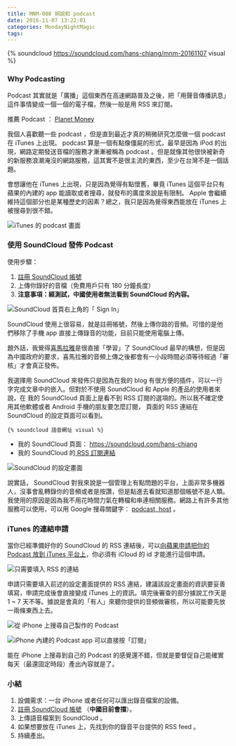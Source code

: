 ```yaml
---
title: MNM-008 胡說和 podcast
date: 2016-11-07 13:22:01
categories: MondayNightMagic
tags:
---
```


{% soundcloud https://soundcloud.com/hans-chiang/mnm-20161107 visual %}

### Why Podcasting

Podcast 其實就是「廣播」這個東西在高速網路普及之後，把「用聲音傳播訊息」這件事情變成一個一個的電子檔，然後一般是用 RSS 來訂閱。

推薦 Podcast ： [Planet Money](http://www.npr.org/sections/money/)

我個人喜歡聽一些 podcast ，但是直到最近才真的稍微研究怎麼做一個 podcast 在 iTunes 上出現。 podcast 算是一個有點像僵屍的形式，最早是因為 iPod 的出現，網路定期發送音檔的服務才漸漸被稱為 podcast 。但是就像其他很快被新奇的新服務浪潮淹沒的網路服務，這其實不是很主流的東西，至少在台灣不是一個話題。

會想讓他在 iTunes 上出現，只是因為覺得有點懷舊，畢竟 iTunes 這個平台只有蘋果的內建的 app 能讀取或者搜尋，就發布的廣度來說是有限制。 Apple 會繼續維持這個部分也是某種歷史的因素？總之，我只是因為覺得東西能放在 iTunes 上被搜尋到很不錯。

![iTunes 的 podcast 畫面](https://c1.staticflickr.com/6/5701/30679539776_af851f64be.jpg)


### 使用 SoundCloud 發佈 Podcast

使用步驟：

1. [註冊 SoundCloud 帳號](https://soundcloud.com/)
2. 上傳你錄好的音檔（免費用戶只有 180 分鐘長度）
3. **注意事項：經測試，中國使用者無法看到 SoundCloud 的內容。**

![SoundCloud 首頁右上角的「 Sign In」](https://c2.staticflickr.com/6/5638/30835436625_9e94777e99.jpg)

SoundCloud 使用上很容易，就是註冊帳號，然後上傳你路的音頻。可惜的是他們移除了手機 app 直接上傳錄音的功能，目前只能使用電腦上傳。

題外話，我覺得[喜馬拉雅](http://www.ximalaya.com/)是很直接「學習」了 SoundCloud 最早的構想，但是因為中國政府的要求，喜馬拉雅的音頻上傳之後都會有一小段時間必須等待經過「審核」才會真正發佈。

我選擇用 SoundCloud 來發佈只是因為在我的 blog 有很方便的插件，可以一行字完成文章中的嵌入。但對於不使用 SoundCloud 和 Apple 的產品的使用者來說，在 我的 SoundCloud 頁面上是看不到 RSS 訂閱的選項的。所以我不確定使用其他軟體或者 Android 手機的朋友要怎麼訂閱， 頁面的 RSS 連結在 SoundCloud 的設定頁面可以看到。

```hexo 的 SoundCloud 插件
{% soundcloud 語音網址 visual %}
```

- 我的 SoundCloud 頁面： https://soundcloud.com/hans-chiang
- 我的 SoundCloud 的[ RSS 訂閱連結](http://feeds.soundcloud.com/users/soundcloud:users:265275180/sounds.rss)

![SoundCloud 的設定畫面](https://c5.staticflickr.com/6/5609/30534239900_3ab49e5fcf.jpg)

說實話， SoundCloud 對我來說是一個管理上有點問題的平台，上面非常多機器人，沒事會亂轉錄你的音頻或者是按讚，但是點進去看就知道那個帳號不是人類。我使用的原因是因為我不用花時間力氣在轉檔和串連相關服務。網路上有許多其他服務可以使用，可以用 Google 搜尋關鍵字： [podcast, host](https://www.google.com.tw/webhp?sourceid=chrome-instant&ion=1&espv=2&ie=UTF-8#q=podcast%20host) 。


### iTunes 的連結申請

當你已經準備好你的 SoundCloud 的 RSS 連結後，可以[向蘋果申請把你的 Podcast 放到 iTunes 平台上](https://podcastsconnect.apple.com/)，你必須有 iCloud 的 id 才能進行這個申請。

![只需要填入 RSS 的連結](https://c4.staticflickr.com/6/5547/30747717211_4b844d8d37.jpg)

申請只需要填入前述的設定畫面提供的 RSS 連結，建議該設定畫面的資訊要妥善填寫，申請完成後會直接變成 iTunes 上的資訊。填完後審查的部分據說工作天是 1 ~ 7 天不等。據說是會真的「有人」來聽你提供的音頻做審核，所以可能要先放一兩條東西上去。

![從 iPhone 上搜尋自己製作的 Podcast](https://c4.staticflickr.com/6/5692/30203140243_40eb4b434b.jpg)

![iPhone 內建的 Podcast app 可以直接按「訂閱」](https://c2.staticflickr.com/6/5484/30203071353_f1a6944113.jpg)

能在 iPhone 上搜尋到自己的 Podcast 的感覺還不錯，但就是要督促自己能確實每天（最還固定時段）產出內容就是了。

### 小結

1. 設備需求：一台 iPhone 或者任何可以匯出錄音檔案的設備。
2. [註冊 SoundCloud 帳號](https://soundcloud.com/) （**中國目前會擋**）。
3. 上傳語音檔案到 SoundCloud 。
3. 如果想要放在 iTunes 上，先找到你的錄音平台提供的 RSS feed 。
4. 持續產出。
